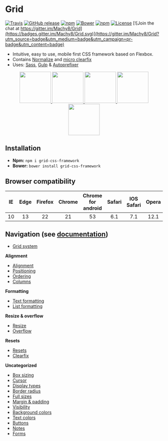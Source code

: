 # Grid
[![Travis](https://travis-ci.org/Machy8/Grid.svg?branch=master)](https://travis-ci.org/Machy8/Grid)
[![GitHub release](https://img.shields.io/github/release/machy8/grid.svg)]()
[![npm](https://img.shields.io/npm/v/grid-css-framework.svg?maxAge=2592000)](https://www.npmjs.com/package/grid-css-framework)
[![Bower](https://img.shields.io/bower/v/grid-css-framework.svg?maxAge=2592000?style=plastic)](https://github.com/Machy8/Grid)
[![npm](https://img.shields.io/npm/dm/grid-css-framework.svg)]()
[![License](https://img.shields.io/badge/license-New%20BSD-blue.svg)](https://github.com/Machy8/Macdom/blob/master/license.md)
[![Join the chat at https://gitter.im/Machy8/Grid](https://badges.gitter.im/Machy8/Grid.svg)](https://gitter.im/Machy8/Grid?utm_source=badge&utm_medium=badge&utm_campaign=pr-badge&utm_content=badge)

- Intuitive, easy to use, mobile first CSS framework based on Flexbox.
- Contains [Normalize](https://github.com/necolas/normalize.css/blob/master/normalize.css) and [micro clearfix](http://nicolasgallagher.com/micro-clearfix-hack)
- Uses: [Sass](http://sass-lang.com), [Gulp](http://gulpjs.com) & [Autoprefixer](https://github.com/postcss/autoprefixer)

<p align="center">
  <a href="https://developer.mozilla.org/en-US/docs/Web/CSS/CSS3">
    <img src="http://www.myiconfinder.com/uploads/iconsets/128-128-8b61de4c84033266e15317a6eb9fda2d-css3.png" width="100" height="100">
  </a>
  <a href="https://github.com/postcss/autoprefixer"> 
    <img src="https://camo.githubusercontent.com/f265315f74ed08b94e473cd7f6f04c291e59a8e2/687474703a2f2f706f73746373732e6769746875622e696f2f6175746f70726566697865722f6c6f676f2e737667" width="100" height="100">
  </a>
  <a href="https://necolas.github.io/normalize.css">
    <img src="https://necolas.github.io/normalize.css/logo.svg" width="100" height="100">
  </a>
  <a href="http://gulpjs.com"> 
    <img src="http://pixxstudios.com/wp-content/uploads/2015/03/gulp-mygulpfile_s.png" width="100" height="100">
  </a>
  <a href="http://sass-lang.com">
    <img src="http://justdevign.com.au/wp-content/uploads/2014/08/SASS_Logo_128.png" width="100" height="100">
  </a>
</p>

## Installation

- **Npm:** ``npm i grid-css-framework``
- **Bower:** ``bower install grid-css-framework``

## Browser compatibility
| IE | Edge | Firefox | Chrome | Chrome for android | Safari | IOS Safari | Opera | Opera mini | Android browser |
|:--:|:----:|:-------:|:------:|:------------------:|:------:|:----------:|:-----:|:----------:|:---------------:|
|  10 |  13  |    22   |   21   |         53         |   6.1  |     7.1    |   12.1  |     All    |       4.4       |

## Navigation (see [documentation](https://github.com/Machy8/Grid/tree/master/docs))

- [Grid system](https://github.com/Machy8/Grid/blob/master/docs/grid-system.md)

**Alignment**
- [Alignment](https://github.com/Machy8/Grid/blob/master/docs/alignment.md)
- [Positioning](https://github.com/Machy8/Grid/blob/master/docs/positioning.md)
- [Ordering](https://github.com/Machy8/Grid/blob/master/docs/ordering.md)
- [Columns](https://github.com/Machy8/Grid/blob/master/docs/columns.md)

**Formatting**
- [Text formatting](https://github.com/Machy8/Grid/blob/master/docs/text-formatting.md)
- [List formatting](https://github.com/Machy8/Grid/blob/master/docs/list-formatting.md)

**Resize & overflow**
- [Resize](https://github.com/Machy8/Grid/blob/master/docs/resize.md)
- [Overflow](https://github.com/Machy8/Grid/blob/master/docs/overflow.md)

**Resets**
- [Resets](https://github.com/Machy8/Grid/blob/master/docs/resets.md)
- [Clearfix](https://github.com/Machy8/Grid/blob/master/docs/clearfix.md)

**Uncategorized**
- [Box sizing](https://github.com/Machy8/Grid/blob/master/docs/box-sizing.md)
- [Cursor](https://github.com/Machy8/Grid/blob/master/docs/cursor.md)
- [Display types](https://github.com/Machy8/Grid/blob/master/docs/display-types.md)
- [Border radius](https://github.com/Machy8/Grid/blob/master/docs/border-radius.md)
- [Full sizes](https://github.com/Machy8/Grid/blob/master/docs/full-sizes.md)
- [Margin & padding](https://github.com/Machy8/Grid/blob/master/docs/margin-padding.md)
- [Visibility](https://github.com/Machy8/Grid/blob/master/docs/visibility.md)
- [Background colors](https://github.com/Machy8/Grid/blob/master/docs/background-colors.md)
- [Text colors](https://github.com/Machy8/Grid/blob/master/docs/text-color.md)
- [Buttons](https://github.com/Machy8/Grid/blob/master/docs/buttons.md)
- [Notes](https://github.com/Machy8/Grid/blob/master/docs/notes.md)
- [Forms](https://github.com/Machy8/Grid/blob/master/docs/forms.md)
